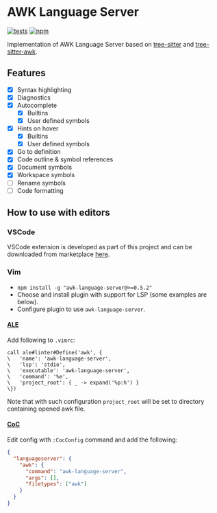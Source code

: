 # AWK Language Server

[![tests](https://github.com/Beaglefoot/awk-language-server/actions/workflows/tests.yml/badge.svg)](https://github.com/Beaglefoot/awk-language-server/actions/workflows/tests.yml)
[![npm](https://img.shields.io/npm/v/awk-language-server)](https://www.npmjs.com/package/awk-language-server)

Implementation of AWK Language Server based on [tree-sitter](https://github.com/tree-sitter/tree-sitter) and [tree-sitter-awk](https://github.com/Beaglefoot/tree-sitter-awk).

## Features

- [x] Syntax highlighting
- [x] Diagnostics
- [x] Autocomplete
  - [x] Builtins
  - [x] User defined symbols
- [x] Hints on hover
  - [x] Builtins
  - [x] User defined symbols
- [x] Go to definition
- [x] Code outline & symbol references
- [x] Document symbols
- [x] Workspace symbols
- [ ] Rename symbols
- [ ] Code formatting

## How to use with editors

### VSCode

VSCode extension is developed as part of this project and can be downloaded from marketplace [here](https://marketplace.visualstudio.com/items?itemName=beaglefoot.awk-ide-vscode).

### Vim

- `npm install -g "awk-language-server@>=0.5.2"`
- Choose and install plugin with support for LSP (some examples are below).
- Configure plugin to use `awk-language-server`.

#### [ALE](https://github.com/dense-analysis/ale)

Add following to `.vimrc`:
```vim
call ale#linter#Define('awk', {
\   'name': 'awk-language-server',
\   'lsp': 'stdio',
\   'executable': 'awk-language-server',
\   'command': '%e',
\   'project_root': { _ -> expand('%p:h') }
\})
```

Note that with such configuration `project_root` will be set to directory containing opened awk file.

#### [CoC](https://github.com/neoclide/coc.nvim)

Edit config with `:CocConfig` command and add the following:
```json
{
  "languageserver": {
    "awk": {
      "command": "awk-language-server",
      "args": [],
      "filetypes": ["awk"]
    }
  }
}
```
